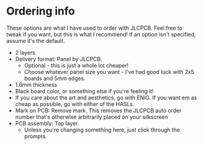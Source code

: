 # Ordering info
These options are what I have used to order with JLCPCB. Feel free to tweak if you want, but this is what I recommend!
If an option isn't specified, assume it's the default.

- 2 layers
- Delivery format: Panel by JLCPCB.
  - Optional - this is just a whole lot cheaper!
  - Choose whatever panel size you want - I've had good luck with 2x5 boards and 5mm edges.
- 1.6mm thickness
- Black board color, or something else if you're feeling it!
- If you care about the art and aesthetics, go with ENIG. If you want em as cheap as possible, go with either of the HASLs.
- Mark on PCB: Remove mark. This removes the JLCPCB auto order number that's otherwise arbitrarily placed on your silkscreen
- PCB assembly: Top layer.
  - Unless you're changing something here, just click through the prompts.
